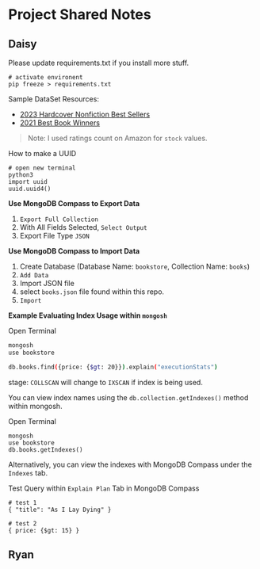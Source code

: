 # Project Shared Notes

## Daisy
Please update requirements.txt if you install more stuff.

```shell
# activate environent
pip freeze > requirements.txt
```

Sample DataSet Resources:
- [2023 Hardcover Nonfiction Best Sellers](https://www.nytimes.com/books/best-sellers/2023/04/23/hardcover-nonfiction/)
- [2021 Best Book Winners](https://www.nytimes.com/interactive/2021/12/28/books/best-book-winners.html)

> Note: I used ratings count on Amazon for `stock` values.

How to make a UUID
```shell
# open new terminal
python3
import uuid
uuid.uuid4()
```

**Use MongoDB Compass to Export Data**
1. `Export Full Collection`
2. With All Fields Selected, `Select Output`
3. Export File Type `JSON`

**Use MongoDB Compass to Import Data**
1. Create Database (Database Name: `bookstore`, Collection Name: `books`)
2. `Add Data`
3. Import JSON file
4. select `books.json` file found within this repo.
4. `Import`


**Example Evaluating Index Usage within `mongosh`**

Open Terminal
```bash
mongosh
use bookstore

db.books.find({price: {$gt: 20}}).explain("executionStats")

```

stage: `COLLSCAN` will change to  `IXSCAN` if index is being used.

You can view index names using the `db.collection.getIndexes()` method within mongosh. 

Open Terminal

```shell
mongosh
use bookstore
db.books.getIndexes()
```

Alternatively, you can view the indexes with MongoDB Compass under the `Indexes` tab.

Test Query within `Explain Plan` Tab in MongoDB Compass
```
# test 1
{ "title": "As I Lay Dying" }

# test 2
{ price: {$gt: 15} }
```

## Ryan